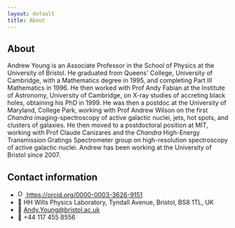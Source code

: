 ```yaml
---
layout: default
title: About
---
```


## About

Andrew Young is an Associate Professor in the School of Physics at the University of Bristol. He graduated from Queens' College, University of Cambridge, with a Mathematics degree in 1995, and completing Part III Mathematics in 1996. He then worked with Prof Andy Fabian at the Institute of Astronomy, University of Cambridge, on X-ray studies of accreting black holes, obtaining his PhD in 1999. He was then a postdoc at the University of Maryland, College Park, working with Prof Andrew Wilson on the first *Chandra* imaging-spectroscopy of active galactic nuclei, jets, hot spots, and clusters of galaxies. He then moved to a postdoctoral position at MIT, working with Prof Claude Canizares and the *Chandra* High-Energy Transmission Gratings Spectrometer group on high-resolution spectroscopy of active galactic nuclei. Andrew has been working at the University of Bristol since 2007.

## Contact information

- <a href="https://orcid.org/0000-0003-3626-9151"> <img alt="ORCID logo" src="https://info.orcid.org/wp-content/uploads/2019/11/orcid_16x16.png" width="16" height="16" />
https://orcid.org/0000-0003-3626-9151 </a>
- 📮 HH Wills Physics Laboratory, Tyndall Avenue, Bristol, BS8 1TL, UK
- 📧 [Andy.Young@bristol.ac.uk](mailto:Andy.Young@bristol.ac.uk)
- 📱 +44 117 455 8556
